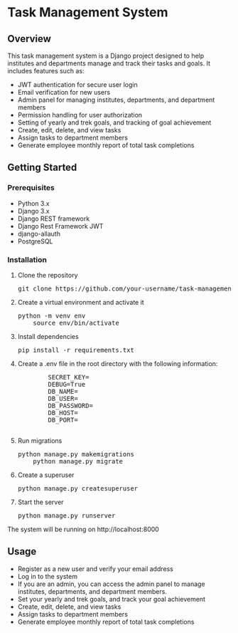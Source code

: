 <h1>Task Management System</h1>

<h2>Overview</h2>
<p>This task management system is a Django project designed to help institutes and departments manage and track their tasks and goals. It includes features such as:</p>
<ul>
    <li>JWT authentication for secure user login</li>
    <li>Email verification for new users</li>
    <li>Admin panel for managing institutes, departments, and department members</li>
    <li>Permission handling for user authorization</li>
    <li>Setting of yearly and trek goals, and tracking of goal achievement</li>
    <li>Create, edit, delete, and view tasks</li>
    <li>Assign tasks to department members</li>
    <li>Generate employee monthly report of total task completions</li>
</ul>

<h2>Getting Started</h2>
<h3>Prerequisites</h3>
<ul>
    <li>Python 3.x</li>
    <li>Django 3.x</li>
    <li>Django REST framework</li>
    <li>Django Rest Framework JWT</li>
    <li>django-allauth</li>
    <li>PostgreSQL</li>
</ul>
<h3>Installation</h3>
<ol>
    <li>Clone the repository</li>
    <pre>git clone https://github.com/your-username/task-management-system.git</pre>
    <li>Create a virtual environment and activate it</li>
    <pre>python -m venv env
    source env/bin/activate</pre>
    <li>Install dependencies</li>
    <pre>pip install -r requirements.txt</pre>
    <li>Create a .env file in the root directory with the following information:</li>
    <pre>
        SECRET_KEY=<your Django secret key>
        DEBUG=True
        DB_NAME=<your PostgreSQL database name>
        DB_USER=<your PostgreSQL database user>
        DB_PASSWORD=<your PostgreSQL database password>
        DB_HOST=<your PostgreSQL host>
        DB_PORT=<your PostgreSQL port>
    </pre>
    <li>Run migrations</li>
    <pre>python manage.py makemigrations
    python manage.py migrate</pre>
    <li>Create a superuser</li>
    <pre>python manage.py createsuperuser</pre>
    <li>Start the server</li>
    <pre>python manage.py runserver</pre>
</ol>
    <p>The system will be running on http://localhost:8000</p>

<h2>Usage</h2>
<ul>
    <li>Register as a new user and verify your email address</li>
    <li>Log in to the system </li>
    <li>If you are an admin, you can access the admin panel to manage institutes, departments, and department members.</li> 
    <li>Set your yearly and trek goals, and track your goal achievement</li> 
    <li>Create, edit, delete, and view tasks</li>
    <li>Assign tasks to department members</li>
    <li>Generate employee monthly report of total task completions</li>
</ul>


